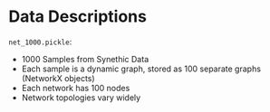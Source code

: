 # Data Descriptions

`net_1000.pickle`: 
  - 1000 Samples from Synethic Data
  - Each sample is a dynamic graph, stored as 100 separate graphs (NetworkX objects)
  - Each network has 100 nodes
  - Network topologies vary widely
